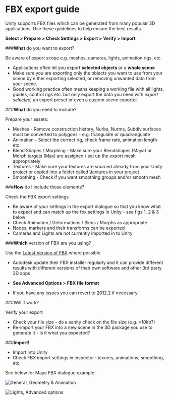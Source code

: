 FBX export guide
================


Unity supports FBX files which can be generated from many popular 3D applications. Use these guidelines to help ensure the best results.

**Select &gt; Prepare &gt; Check Settings &gt; Export &gt; Verify &gt; Import**


###**What** do you want to export? 

Be aware of export scope e.g. meshes, cameras, lights, animation rigs, etc.


* Applications often let you export **selected objects** or a **whole scene**
* Make sure you are exporting only the objects you want to use from your scene by either exporting selected, or removing unwanted data from your scene.
* Good working practice often means keeping a working file with all lights, guides, control rigs etc. but only export the data you need with _export selected,_ an export preset or even a custom scene exporter.

###**What** do you need to include? 

Prepare your assets:


* Meshes - Remove construction history, Nurbs, Nurms, Subdiv surfaces must be converted to polygons - e.g. triangulate or quadrangulate
* Animation - Select the correct rig, check frame rate, animation length etc.
* Blend Shapes / Morphing - Make sure your Blendshapes (Maya) or Morph targets (Max) are assigned / set up the export mesh appropriately
* Textures - Make sure your textures are sourced already from your Unity project or copied into a folder called \textures in your project
* Smoothing - Check if you want smoothing groups and/or smooth mesh

###**How** do I include those elements? 

Check the FBX export settings


* Be aware of your settings in the export dialogue so that you know what to expect and can match up the fbx settings In Unity - see figs 1, 2 & 3 below
* Check Animation / Deformations / Skins / Morphs as appropriate
* Nodes, markers and their transforms can be exported
* Cameras and Lights are not currently imported in to Unity

###**Which** version of FBX are you using? 

Use the [Latest Version of FBX](http://usa.autodesk.com/adsk/servlet/pc/item?siteID=123112&id=10775855) where possible.  


* Autodesk update their FBX installer regularly and it can provide different results with different versions of their own software and other 3rd party 3D apps

* **See Advanced Options &gt; FBX file format**

* If you have any issues you can revert to [2012.2](http://usa.autodesk.com/adsk/servlet/pc/item?siteID=123112&id=18817399) if necessary


###Will it work? 

Verify your export


* Check your file size - do a sanity check on the file size (e.g. &gt;10kb?)
* Re-import your FBX into a new scene in the 3D package you use to generate it - is it what you expected?

###**Import!**


* Import into Unity
* Check FBX import settings in inspector : texures, animations, smoothing, etc.

See below for Maya FBX dialogue example:

![General, Geometry & Animation](../uploads/Main/FBX_A.png) 


![Lights, Advanced options](../uploads/Main/FBX_B.png) 
